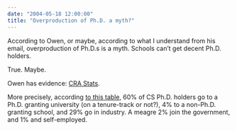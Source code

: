 ```yaml
---
date: "2004-05-18 12:00:00"
title: "Overproduction of Ph.D. a myth?"
---
```




According to Owen, or maybe, according to what I understand from his email, overproduction of Ph.D.s is a myth. Schools can&rsquo;t get decent Ph.D. holders.

True. Maybe.

Owen has evidence: [CRA Stats](http://cra.org/resources/taulbee-survey/).

More precisely, according [to this table](http://cra.org/), 60% of CS Ph.D. holders go to a Ph.D. granting university (on a tenure-track or not?), 4% to a non-Ph.D. granting school, and 29% go in industry. A meagre 2% join the government, and 1% and self-employed.

